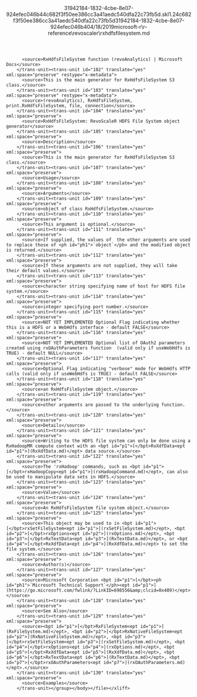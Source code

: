 <?xml version="1.0"?><xliff version="1.2" xmlns="urn:oasis:names:tc:xliff:document:1.2" xmlns:xsi="http://www.w3.org/2001/XMLSchema-instance" xsi:schemaLocation="urn:oasis:names:tc:xliff:document:1.2 xliff-core-1.2-transitional.xsd"><file datatype="xml" original="rxhdfsfilesystem.md" source-language="en-US" target-language="en-US"><header><tool tool-id="mdxliff" tool-name="mdxliff" tool-version="1.0-d1654b2" tool-company="Microsoft" /><xliffext:skl_file_name xmlns:xliffext="urn:microsoft:content:schema:xliffextensions">31942184-1832-4cbe-8e07-924efec046b44c682f3f50ee386cc3a41aedc540dfa22c73fb5d.skl</xliffext:skl_file_name><xliffext:version xmlns:xliffext="urn:microsoft:content:schema:xliffextensions">1.2</xliffext:version><xliffext:ms.openlocfilehash xmlns:xliffext="urn:microsoft:content:schema:xliffextensions">4c682f3f50ee386cc3a41aedc540dfa22c73fb5d</xliffext:ms.openlocfilehash><xliffext:ms.sourcegitcommit xmlns:xliffext="urn:microsoft:content:schema:xliffextensions">31942184-1832-4cbe-8e07-924efec046b4</xliffext:ms.sourcegitcommit><xliffext:ms.lasthandoff xmlns:xliffext="urn:microsoft:content:schema:xliffextensions">04/18/2019</xliffext:ms.lasthandoff><xliffext:ms.openlocfilepath xmlns:xliffext="urn:microsoft:content:schema:xliffextensions">microsoft-r\r-reference\revoscaler\rxhdfsfilesystem.md</xliffext:ms.openlocfilepath></header><body><group id="content" extype="content"><trans-unit id="101" translate="yes" xml:space="preserve" restype="x-metadata">
          <source>RxHdfsFileSystem function (revoAnalytics) | Microsoft Docs</source>
        </trans-unit><trans-unit id="102" translate="yes" xml:space="preserve" restype="x-metadata">
          <source>This is the main generator for RxHdfsFileSystem S3 class.</source>
        </trans-unit><trans-unit id="103" translate="yes" xml:space="preserve" restype="x-metadata">
          <source>(revoAnalytics), RxHdfsFileSystem, print.RxHdfsFileSystem, file, connection</source>
        </trans-unit><trans-unit id="104" translate="yes" xml:space="preserve">
          <source>RxHdfsFileSystem: RevoScaleR HDFS File System object generator</source>
        </trans-unit><trans-unit id="105" translate="yes" xml:space="preserve">
          <source>Description</source>
        </trans-unit><trans-unit id="106" translate="yes" xml:space="preserve">
          <source>This is the main generator for RxHdfsFileSystem S3 class.</source>
        </trans-unit><trans-unit id="107" translate="yes" xml:space="preserve">
          <source>Usage</source>
        </trans-unit><trans-unit id="108" translate="yes" xml:space="preserve">
          <source>Arguments</source>
        </trans-unit><trans-unit id="109" translate="yes" xml:space="preserve">
          <source>object of class RxHdfsFileSystem.</source>
        </trans-unit><trans-unit id="110" translate="yes" xml:space="preserve">
          <source>This argument is optional.</source>
        </trans-unit><trans-unit id="111" translate="yes" xml:space="preserve">
          <source>If supplied, the values of  the other arguments are used to replace those of <ph id="ph1">`object`</ph> and the modified object is returned.</source>
        </trans-unit><trans-unit id="112" translate="yes" xml:space="preserve">
          <source>If these arguments are not supplied, they will take their default values.</source>
        </trans-unit><trans-unit id="113" translate="yes" xml:space="preserve">
          <source>character string specifying name of host for HDFS file system.</source>
        </trans-unit><trans-unit id="114" translate="yes" xml:space="preserve">
          <source>integer specifying port number.</source>
        </trans-unit><trans-unit id="115" translate="yes" xml:space="preserve">
          <source>NOT YET IMPLEMENTED Optional Flag indicating whether this is a HDFS or a WebHdfs interface - default FALSE</source>
        </trans-unit><trans-unit id="116" translate="yes" xml:space="preserve">
          <source>NOT YET IMPLEMENTED Optional list of OAuth2 parameters created using rxOAuthParameters function  (valid only if useWebHdfs is TRUE) - default NULL</source>
        </trans-unit><trans-unit id="117" translate="yes" xml:space="preserve">
          <source>Optional Flag indicating "verbose" mode for WebHdfs HTTP calls (valid only if useWebHdfs is TRUE) - default FALSE</source>
        </trans-unit><trans-unit id="118" translate="yes" xml:space="preserve">
          <source>an RxHdfsFileSystem object.</source>
        </trans-unit><trans-unit id="119" translate="yes" xml:space="preserve">
          <source>other arguments are passed to the underlying function.</source>
        </trans-unit><trans-unit id="120" translate="yes" xml:space="preserve">
          <source>Details</source>
        </trans-unit><trans-unit id="121" translate="yes" xml:space="preserve">
          <source>Writing to the HDFS file system can only be done using a RxHadoopMR compute context with an <bpt id="p1">[</bpt>RxXdfData<ept id="p1">](RxXdfData.md)</ept> data source.</source>
        </trans-unit><trans-unit id="122" translate="yes" xml:space="preserve">
          <source>The 'rxHadoop' commands, such as <bpt id="p1">[</bpt>rxHadoopCopy<ept id="p1">](rxHadoopCommand.md)</ept>, can also be used to manipulate data sets in HDFS.</source>
        </trans-unit><trans-unit id="123" translate="yes" xml:space="preserve">
          <source>Value</source>
        </trans-unit><trans-unit id="124" translate="yes" xml:space="preserve">
          <source>An RxHdfsFileSystem file system object.</source>
        </trans-unit><trans-unit id="125" translate="yes" xml:space="preserve">
          <source>This object may be used to in <bpt id="p1">[</bpt>rxSetFileSystem<ept id="p1">](rxSetFileSystem.md)</ept>, <bpt id="p2">[</bpt>rxOptions<ept id="p2">](rxOptions.md)</ept>, <bpt id="p3">[</bpt>RxTextData<ept id="p3">](RxTextData.md)</ept>, or <bpt id="p4">[</bpt>RxXdfData<ept id="p4">](RxXdfData.md)</ept> to set the file system.</source>
        </trans-unit><trans-unit id="126" translate="yes" xml:space="preserve">
          <source>Author(s)</source>
        </trans-unit><trans-unit id="127" translate="yes" xml:space="preserve">
          <source>Microsoft Corporation <bpt id="p1">[</bpt><ph id="ph1">`Microsoft Technical Support`</ph><ept id="p1">](https://go.microsoft.com/fwlink/?LinkID=698556&amp;clcid=0x409)</ept></source>
        </trans-unit><trans-unit id="128" translate="yes" xml:space="preserve">
          <source>See Also</source>
        </trans-unit><trans-unit id="129" translate="yes" xml:space="preserve">
          <source><bpt id="p1">[</bpt>RxFileSystem<ept id="p1">](RxFileSystem.md)</ept>, <bpt id="p2">[</bpt>RxNativeFileSystem<ept id="p2">](RxNativeFileSystem.md)</ept>, <bpt id="p3">[</bpt>rxSetFileSystem<ept id="p3">](rxSetFileSystem.md)</ept>, <bpt id="p4">[</bpt>rxOptions<ept id="p4">](rxOptions.md)</ept>, <bpt id="p5">[</bpt>RxXdfData<ept id="p5">](RxXdfData.md)</ept>, <bpt id="p6">[</bpt>RxTextData<ept id="p6">](RxTextData.md)</ept>, <bpt id="p7">[</bpt>rxOAuthParameters<ept id="p7">](rxOAuthParameters.md)</ept>.</source>
        </trans-unit><trans-unit id="130" translate="yes" xml:space="preserve">
          <source>Examples</source>
        </trans-unit></group></body></file></xliff>